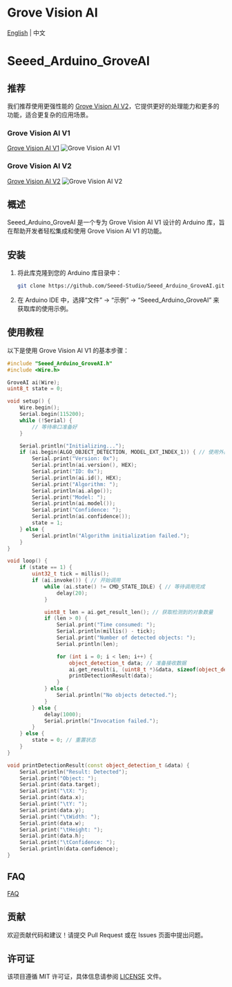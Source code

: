 # Grove Vision AI

[English](./README.md) | 中文

# Seeed_Arduino_GroveAI

## 推荐
我们推荐使用更强性能的 [Grove Vision AI V2](https://www.seeedstudio.com/Grove-Vision-AI-Module-V2-p-5851.html)，它提供更好的处理能力和更多的功能，适合更复杂的应用场景。

<div>
    <h3>Grove Vision AI V1</h3>
    <a href="https://www.seeedstudio.com/Grove-Vision-AI-Module-p-5457.html">Grove Vision AI V1</a>
    <img src="https://media-cdn.seeedstudio.com/media/catalog/product/cache/bb49d3ec4ee05b6f018e93f896b8a25d/1/1/114992866_front-05.jpg" alt="Grove Vision AI V1" style="max-width: 300px;">
</div>

<div>
    <h3>Grove Vision AI V2</h3>
    <a href="https://www.seeedstudio.com/Grove-Vision-AI-Module-V2-p-5851.html">Grove Vision AI V2</a>
    <img src="https://media-cdn.seeedstudio.com/media/catalog/product/cache/bb49d3ec4ee05b6f018e93f896b8a25d/4/-/4-101021112-grove-vision-ai-module-v2-45back.jpg" alt="Grove Vision AI V2" style="max-width: 300px;">
</div>

## 概述
Seeed_Arduino_GroveAI 是一个专为 Grove Vision AI V1 设计的 Arduino 库，旨在帮助开发者轻松集成和使用 Grove Vision AI V1 的功能。

## 安装
1. 将此库克隆到您的 Arduino 库目录中：
   ```bash
   git clone https://github.com/Seeed-Studio/Seeed_Arduino_GroveAI.git
   ```

2. 在 Arduino IDE 中，选择“文件” -> “示例” -> “Seeed_Arduino_GroveAI” 来获取库的使用示例。

## 使用教程
以下是使用 Grove Vision AI V1 的基本步骤：

```cpp
#include "Seeed_Arduino_GroveAI.h"
#include <Wire.h>

GroveAI ai(Wire);
uint8_t state = 0;

void setup() {
    Wire.begin();
    Serial.begin(115200);
    while (!Serial) {
        // 等待串口准备好
    }

    Serial.println("Initializing...");
    if (ai.begin(ALGO_OBJECT_DETECTION, MODEL_EXT_INDEX_1)) { // 使用外部模型 1 进行目标检测
        Serial.print("Version: 0x");
        Serial.println(ai.version(), HEX);
        Serial.print("ID: 0x");
        Serial.println(ai.id(), HEX);
        Serial.print("Algorithm: ");
        Serial.println(ai.algo());
        Serial.print("Model: ");
        Serial.println(ai.model());
        Serial.print("Confidence: ");
        Serial.println(ai.confidence());
        state = 1;
    } else {
        Serial.println("Algorithm initialization failed.");
    }
}

void loop() {
    if (state == 1) {
        uint32_t tick = millis();
        if (ai.invoke()) { // 开始调用
            while (ai.state() != CMD_STATE_IDLE) { // 等待调用完成
                delay(20);
            }

            uint8_t len = ai.get_result_len(); // 获取检测到的对象数量
            if (len > 0) {
                Serial.print("Time consumed: ");
                Serial.println(millis() - tick);
                Serial.print("Number of detected objects: ");
                Serial.println(len);

                for (int i = 0; i < len; i++) {
                    object_detection_t data; // 准备接收数据
                    ai.get_result(i, (uint8_t *)&data, sizeof(object_detection_t)); // 获取结果
                    printDetectionResult(data);
                }
            } else {
                Serial.println("No objects detected.");
            }
        } else {
            delay(1000);
            Serial.println("Invocation failed.");
        }
    } else {
        state = 0; // 重置状态
    }
}

void printDetectionResult(const object_detection_t &data) {
    Serial.println("Result: Detected");
    Serial.print("Object: ");
    Serial.print(data.target);
    Serial.print("\tX: ");
    Serial.print(data.x);
    Serial.print("\tY: ");
    Serial.print(data.y);
    Serial.print("\tWidth: ");
    Serial.print(data.w);
    Serial.print("\tHeight: ");
    Serial.print(data.h);
    Serial.print("\tConfidence: ");
    Serial.println(data.confidence);
}
```

## FAQ
[FAQ](./FAQs_zh_CN.md)

## 贡献
欢迎贡献代码和建议！请提交 Pull Request 或在 Issues 页面中提出问题。

## 许可证
该项目遵循 MIT 许可证，具体信息请参阅 [LICENSE](LICENSE) 文件。




